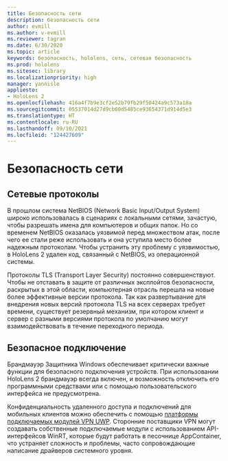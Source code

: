 ```yaml
---
title: Безопасность сети
description: безопасность сети
author: evmill
ms.author: v-evmill
ms.reviewer: tagran
ms.date: 6/30/2020
ms.topic: article
keywords: безопасность, hololens, сеть, сетевая безопасность
ms.prod: hololens
ms.sitesec: library
ms.localizationpriority: high
manager: yannisle
appliesto:
- HoloLens 2
ms.openlocfilehash: 416a4f7b9e3cf2e52b79fb29f50424a9c573a18a
ms.sourcegitcommit: 05537014d27d9cb60d5485ce93654371d914d5e3
ms.translationtype: HT
ms.contentlocale: ru-RU
ms.lasthandoff: 09/10/2021
ms.locfileid: "124427609"
---
```

# <a name="network-security"></a>Безопасность сети

## <a name="network-protocols"></a>Сетевые протоколы

В прошлом система NetBIOS (Network Basic Input/Output System) широко использовалась в сценариях с локальными сетями, зачастую, чтобы разрешать имена для компьютеров и общих папок. Но со временем NetBIOS оказалась уязвимой перед множеством атак, после чего ее стали реже использовать и она уступила место более надежным протоколам. Чтобы устранить эту проблему с уязвимостью, в HoloLens 2 удален код, связанный с NetBIOS, из операционной системы.

Протоколы TLS (Transport Layer Security) постоянно совершенствуют. Чтобы не отставать в защите от различных эксплойтов безопасности, раскрытых в этой области, компьютерная отрасль перешла на новые более эффективные версии протокола. Так как развертывание для внедрения новых версий протокола TLS на всех серверах требует времени, существует резервный механизм, при котором клиент и сервер с разными версиями протокола по умолчанию могут взаимодействовать в течение переходного периода.

## <a name="secure-connectivity"></a>Безопасное подключение 

Брандмауэр Защитника Windows обеспечивает критически важные функции для безопасного подключения устройств. При использовании HoloLens 2 брандмауэр всегда включен, и возможность отключить его программными средствами или с помощью пользовательского интерфейса не предусмотрена.

Конфиденциальность удаленного доступа и подключений для мобильных клиентов можно обеспечить с помощью [платформы подключаемых модулей VPN UWP](/uwp/api/Windows.Networking.Vpn?view=winrt-19041). Сторонние поставщики VPN могут создавать собственные подключаемые модули с использованием API-интерфейсов WinRT, которые будут работать в песочнице AppContainer, что устраняет сложность и проблемы, часто сопровождающие написание драйверов системного уровня.
